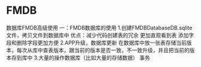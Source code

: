 # FMDB
数据库FMDB高级使用
一：FMDB数据库的使用
   1.创建FMDBDatabaseDB.sqlite文件，拷贝文件到数据库中
      优点：减少代码创建表的冗余
           更加直观看到表
           添加字段和删除字段更加方便
   2.APP升级，数据库更新
     在数据库中放一张表存储当前版本，每次从库中查表版本，跟当前的版本是否一致，不一致升级，并且把当前的版本存到库中
   3.大量的操作数据库（比如大量的存储数据）
     事务
